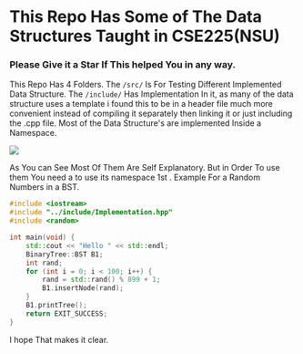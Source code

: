 # This Repo Has Some of The Data Structures Taught in CSE225(NSU)

### Please Give it a Star If This helped You in any way.

This Repo Has 4 Folders. The `/src/` Is For Testing Different Implemented Data Structure. The `/include/` Has Implementation In it, as many of the data structure uses a template i found this  to be in a header file much more convenient instead of compiling it separately then linking it or just including the .cpp file. Most of the Data Structure's are implemented Inside a Namespace.

![](L:\Programming%20Projects\Vs%20Studio\CSE225Materials\assets\2022-01-30-12-12-39-image.png)

As You can See Most Of Them Are Self Explanatory. But in Order To use them You need a to use its namespace 1st . Example For a Random Numbers in a BST.

```cpp
#include <iostream>
#include "../include/Implementation.hpp"
#include <random>

int main(void) {
    std::cout << "Hello " << std::endl;
    BinaryTree::BST B1;
    int rand;
    for (int i = 0; i < 100; i++) {
        rand = std::rand() % 899 + 1;
        B1.insertNode(rand);
    }
    B1.printTree();
    return EXIT_SUCCESS;
}

```

I hope That makes it clear.
